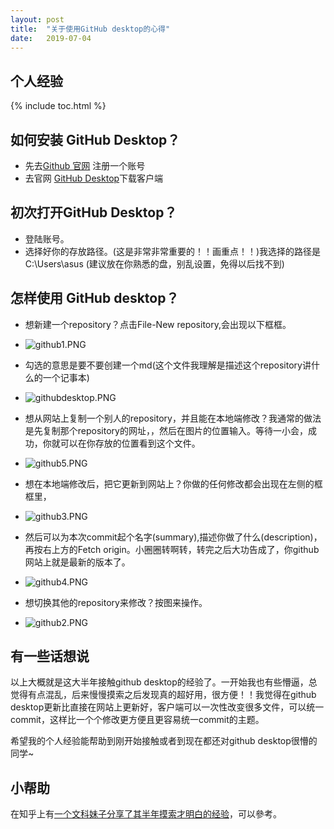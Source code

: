 ```yaml
---
layout: post
title:  "关于使用GitHub desktop的心得"
date:   2019-07-04
---
```


## 个人经验

{% include toc.html %}

## 如何安装 GitHub Desktop？

- 先去[Github 官网][Github官网] 注册一个账号
- 去官网 [GitHub Desktop][GitHub_Desktop]下载客户端

## 初次打开GitHub Desktop？ 

- 登陆账号。
- 选择好你的存放路径。(这是非常非常重要的！！画重点！！)我选择的路径是 C:\Users\asus (建议放在你熟悉的盘，别乱设置，免得以后找不到)

## 怎样使用 GitHub desktop？

- 想新建一个repository？点击File-New repository,会出现以下框框。
- ![github1.PNG](https://i.loli.net/2018/01/03/5a4c9fd1becf1.png)
- 勾选的意思是要不要创建一个md(这个文件我理解是描述这个repository讲什么的一个记事本)
- ![githubdesktop.PNG](https://i.loli.net/2018/01/03/5a4ca02a3b04f.png)


- 想从网站上复制一个别人的repository，并且能在本地端修改？我通常的做法是先复制那个repository的网址，，然后在图片的位置输入。等待一小会，成功，你就可以在你存放的位置看到这个文件。
- ![github5.PNG](https://i.loli.net/2018/01/03/5a4ca07477532.png)

- 想在本地端修改后，把它更新到网站上？你做的任何修改都会出现在左侧的框框里，
- ![github3.PNG](https://i.loli.net/2018/01/03/5a4ca0bb15ac5.png)
- 然后可以为本次commit起个名字(summary),描述你做了什么(description)，再按右上方的Fetch origin。小圈圈转啊转，转完之后大功告成了，你github网站上就是最新的版本了。
- ![github4.PNG](https://i.loli.net/2018/01/03/5a4ca0d804ee1.png)

- 想切换其他的repository来修改？按图来操作。
- ![github2.PNG](https://i.loli.net/2018/01/03/5a4ca0f9354f8.png)

## 有一些话想说
以上大概就是这大半年接触github desktop的经验了。一开始我也有些懵逼，总觉得有点混乱，后来慢慢摸索之后发现真的超好用，很方便！！我觉得在github desktop更新比直接在网站上更新好，客户端可以一次性改变很多文件，可以统一commit，这样比一个个修改更方便且更容易统一commit的主题。

希望我的个人经验能帮助到刚开始接触或者到现在都还对github desktop很懵的同学~

## 小帮助
在知乎上有[一个文科妹子分享了其半年摸索才明白的经验][文科妹子用GitHub]，可以參考。


[GitHub_Desktop]: https://desktop.github.com/
[Github官网]: https://github.com/
[文科妹子用GitHub]: https://www.zhihu.com/question/20070065 